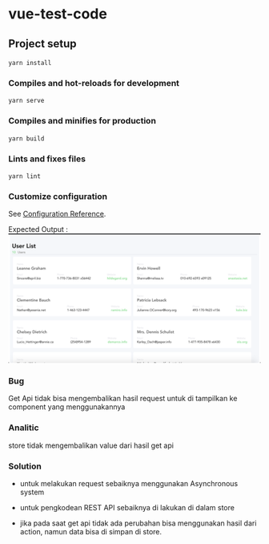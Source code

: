 # vue-test-code

## Project setup
```
yarn install
```

### Compiles and hot-reloads for development
```
yarn serve
```

### Compiles and minifies for production
```
yarn build
```

### Lints and fixes files
```
yarn lint
```

### Customize configuration
See [Configuration Reference](https://cli.vuejs.org/config/).

Expected Output :
![expected](./src/assets/Expected.png)


### Bug
Get Api tidak bisa mengembalikan hasil request untuk di tampilkan ke component yang menggunakannya 


### Analitic
store tidak mengembalikan value dari hasil get api


### Solution
- untuk melakukan request sebaiknya menggunakan Asynchronous system

- untuk pengkodean REST API sebaiknya di lakukan di dalam store
- jika pada saat get api tidak ada perubahan bisa menggunakan hasil dari action, namun data bisa di simpan di store.